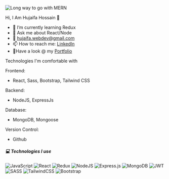 ![Long way to go with MERN](https://user-images.githubusercontent.com/65735494/186909466-cebf6744-48b8-4276-abfc-77edcc97bc54.png) 

Hi, I Am Hujaifa Hossain 👋

* 🌱 I’m currently learning Redux 
* 💬 Ask me about React/Node 
* 📧 hujaifa.webdev@gmail.com 
* 📫 How to reach me: <a href='https://www.linkedin.com/in/hujaifa-hossain/'>LinkedIn</a> 
* 👤Have a look @ my <a href='https://hujaifa-hossain-portfolio.netlify.app'>Portfolio</a> 

Technologies I'm comfortable with 

Frontend: 

* React, Sass, Bootstrap, Tailwind CSS 

Backend: 

* NodeJS, ExpressJs 

Database: 

* MongoDB, Mongoose

Version Control: 

* Github 

##### 💻 Technologies I use 
![JavaScript](https://img.shields.io/badge/javascript-%23323330.svg?style=plastic&logo=javascript&logoColor=%23F7DF1E) ![React](https://img.shields.io/badge/react-%2320232a.svg?style=plastic&logo=react&logoColor=%2361DAFB) ![Redux](https://img.shields.io/badge/redux-%23593d88.svg?style=plastic&logo=redux&logoColor=white) ![NodeJS](https://img.shields.io/badge/node.js-6DA55F?style=plastic&logo=node.js&logoColor=white) ![Express.js](https://img.shields.io/badge/express.js-%23404d59.svg?style=plastic&logo=express&logoColor=%2361DAFB) ![MongoDB](https://img.shields.io/badge/MongoDB-%234ea94b.svg?style=plastic&logo=mongodb&logoColor=white) ![JWT](https://img.shields.io/badge/JWT-black?style=plastic&logo=JSON%20web%20tokens) ![SASS](https://img.shields.io/badge/SASS-hotpink.svg?style=plastic&logo=SASS&logoColor=white) ![TailwindCSS](https://img.shields.io/badge/tailwindcss-%2338B2AC.svg?style=plastic&logo=tailwind-css&logoColor=white) ![Bootstrap](https://img.shields.io/badge/bootstrap-%23563D7C.svg?style=plastic&logo=bootstrap&logoColor=white)
